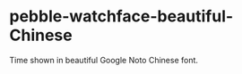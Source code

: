 pebble-watchface-beautiful-Chinese
==================================

Time shown in beautiful Google Noto Chinese font.
